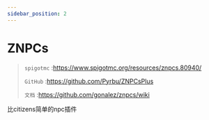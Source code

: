 ```yaml
---
sidebar_position: 2
---
```


# ZNPCs

> `spigotmc` :https://www.spigotmc.org/resources/znpcs.80940/
>
> `GitHub` :https://github.com/Pyrbu/ZNPCsPlus
>
> `文档` :https://github.com/gonalez/znpcs/wiki

比citizens简单的npc插件